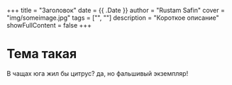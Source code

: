 +++
title = "Заголовок"
date = {{ .Date }}
author = "Rustam Safin"
cover = "img/someimage.jpg"
tags = ["", ""]
description = "Короткое описание"
showFullContent = false
+++

Тема такая
============

В чащах юга жил бы цитрус? да, но фальшивый экземпляр!